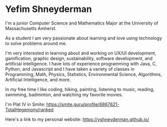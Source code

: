 # Yefim Shneyderman
I'm a junior Computer Science and Mathematics Major at the University of Massachusetts Amherst.

As a student I am very passionate about learning and love using technology to solve problems around me.

I'm very interested in learning about and working on UX/UI development, gamification, graphic design, sustainability, software development, and artificial intelligence.
I have lots of experience programming with Java, C, Python, and Javascript and I have taken a variety of classes in Programming, Math, Physics, Statistics, Environmental Science, Algorithms, Artificial Intelligence, and more.

In my free time I like coding, hiking, painting, listening to music, reading, swimming, badminton, and watching my favorite movies.

I'm Plat IV in Smite: https://smite.guru/profile/6867621-TotalHegemony/ranked

Here's a link to my personal website: https://yshneyderman.github.io/
